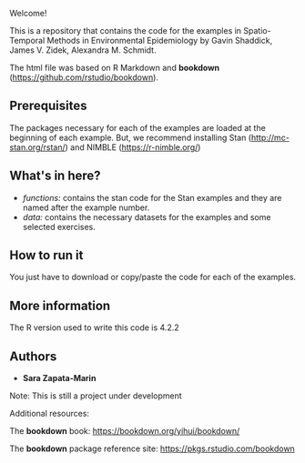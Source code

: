 Welcome! 

This is a repository that contains the code for the examples in Spatio-Temporal Methods in Environmental Epidemiology by Gavin Shaddick, James V. Zidek, Alexandra M. Schmidt. 

The html file was based on R Markdown and **bookdown** (https://github.com/rstudio/bookdown). 

## Prerequisites

The packages necessary for each of the examples are loaded at the beginning of each example. But, we recommend installing Stan (http://mc-stan.org/rstan/) and NIMBLE (https://r-nimble.org/) 

## What's in here?

- *functions:* contains the stan code for the Stan examples and they are named after the example number.
- *data:* contains the necessary datasets for the examples and some selected exercises. 

## How to run it

You just have to download or copy/paste the code for each of the examples.

## More information


The R version used to write this code is 4.2.2

## Authors

* **Sara Zapata-Marin** 

Note: This is still a project under development

Additional resources:

The **bookdown** book: https://bookdown.org/yihui/bookdown/

The **bookdown** package reference site: https://pkgs.rstudio.com/bookdown
